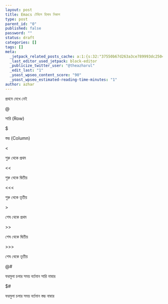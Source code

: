 ```yaml
---
layout: post
title: Emacs টেবিলে হিসাব নিকাশ
type: post
parent_id: "0"
published: false
password: ""
status: draft
categories: []
tags: []
meta:
  _jetpack_related_posts_cache: a:1:{s:32:"37550b67d263a3ce789993dc25046c5f";a:2:{s:7:"expires";i:1643911081;s:7:"payload";a:3:{i:0;a:1:{s:2:"id";i:112;}i:1;a:1:{s:2:"id";i:194;}i:2;a:1:{s:2:"id";i:7;}}}}
  _last_editor_used_jetpack: block-editor
  _publicize_twitter_user: "@theazharul"
  _edit_last: "1"
  _yoast_wpseo_content_score: "90"
  _yoast_wpseo_estimated-reading-time-minutes: "1"
author: azhar
---
```


প্রথমে দেখে নেই

@

সারি (Row)

$

স্তম্ভ (Column)

<

শুরু থেকে প্রথম

<<

শুরু থেকে দ্বিতীয়

<<<

শুরু থেকে তৃতীয়

\>

শেষ থেকে প্রথম

\>>

শেষ থেকে দ্বিতীয়

\>>>

শেষ থেকে তৃতীয়

@#

ফরমুলা চলার সময় বর্তমান সারি নাম্বার

$#

ফরমুলা চলার সময় বর্তমান স্তম্ভ নাম্বার

